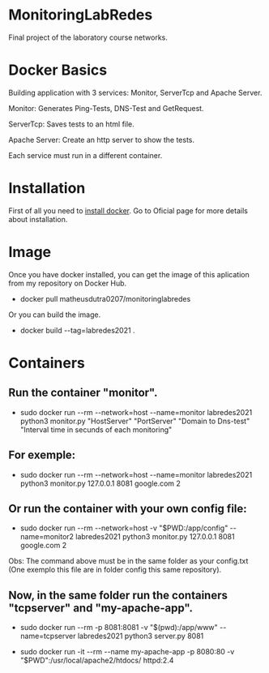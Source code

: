 # MonitoringLabRedes
Final project of the laboratory course networks.

# Docker Basics

Building application with 3 services: Monitor, ServerTcp and Apache Server.

Monitor: Generates Ping-Tests, DNS-Test and GetRequest.

ServerTcp: Saves tests to an html file.

Apache Server: Create an http server to show the tests.

Each service must run in a different container.

# Installation

First of all you need to [install docker](https://docs.docker.com/engine/install/ubuntu/). Go to Oficial page for more details about installation.

# Image

Once you have docker installed, you can get the image of this aplication from my repository on Docker Hub.

- docker pull matheusdutra0207/monitoringlabredes

Or you can build the image.

- docker build --tag=labredes2021 .

# Containers
## Run the container "monitor".

- sudo docker run --rm --network=host --name=monitor labredes2021 python3 monitor.py "HostServer" "PortServer" "Domain to Dns-test" "Interval time in secunds of each monitoring"

## For exemple:

- sudo docker run --rm --network=host --name=monitor labredes2021 python3 monitor.py 127.0.0.1 8081 google.com 2
  
## Or run the container with your own config file:
  
- sudo docker run --rm --network=host -v "$PWD:/app/config" --name=monitor2 labredes2021 python3 monitor.py 127.0.0.1 8081 google.com 2

Obs: The command above must be in the same folder as your config.txt (One exemplo this file are in folder config this same repository).

## Now, in the same folder run the containers "tcpserver" and "my-apache-app".
  
- sudo docker run --rm -p 8081:8081 -v "$(pwd):/app/www" --name=tcpserver labredes2021 python3 server.py 8081
  
- sudo docker run -it --rm  --name my-apache-app -p 8080:80 -v "$PWD":/usr/local/apache2/htdocs/ httpd:2.4


 
